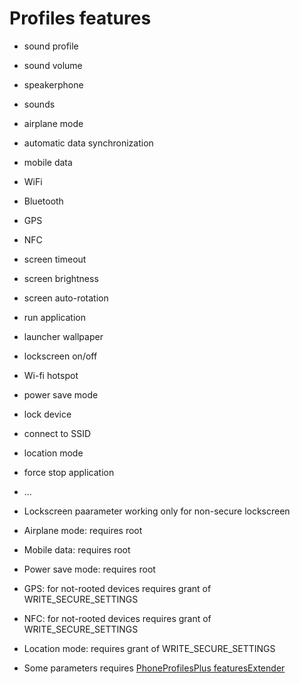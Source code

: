 Profiles features
======================

- sound profile
- sound volume
- speakerphone
- sounds
- airplane mode
- automatic data synchronization
- mobile data
- WiFi
- Bluetooth
- GPS
- NFC
- screen timeout
- screen brightness
- screen auto-rotation
- run application
- launcher wallpaper
- lockscreen on/off
- Wi-fi hotspot
- power save mode
- lock device
- connect to SSID
- location mode
- force stop application
- ...

- Lockscreen paarameter working only for non-secure lockscreen
- Airplane mode: requires root
- Mobile data: requires root
- Power save mode: requires root
- GPS: for not-rooted devices requires grant of WRITE_SECURE_SETTINGS
- NFC: for not-rooted devices requires grant of WRITE_SECURE_SETTINGS
- Location mode: requires grant of WRITE_SECURE_SETTINGS

- Some parameters requires [PhoneProfilesPlus featuresExtender](https://github.com/henrichg/PhoneProfilesPlusExtender)
